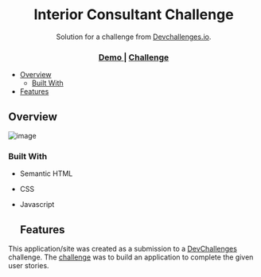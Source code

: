 <h1 align="center">Interior Consultant Challenge</h1>

<div align="center">
   Solution for a challenge from  <a href="http://devchallenges.io" target="_blank">Devchallenges.io</a>.
</div>

<div align="center">
  <h3>
    <a href="https://ted-dino.github.io/responsive-web-developer/interior-consultant/">
      Demo
    </a>
    <span>
    <span> | </span>
    <a href="https://devchallenges.io/challenges/Jymh2b2FyebRTUljkNcb">
      Challenge
    </a>
  </h3>
</div>

- [Overview](#overview)
  - [Built With](#built-with)
- [Features](#features)

## Overview

![image](https://user-images.githubusercontent.com/84649871/147411399-ecd5d39d-023f-4119-8983-55aa36058980.png)


### Built With
   
- Semantic HTML
- CSS
- Javascript
   
  ## Features

This application/site was created as a submission to a [DevChallenges](https://devchallenges.io/challenges) challenge. The [challenge](https://devchallenges.io/challenges/Jymh2b2FyebRTUljkNcb) was to build an application to complete the given user stories.
